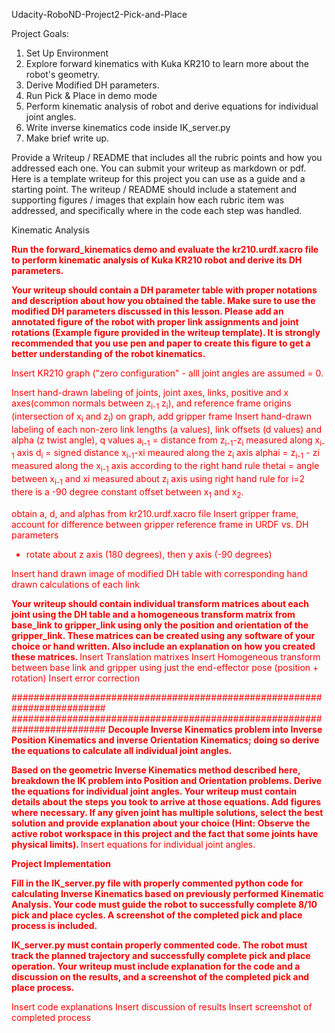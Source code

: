  Udacity-RoboND-Project2-Pick-and-Place

Project Goals:

 1. Set Up Environment
 2. Explore forward kinematics with Kuka KR210 to learn more about the robot's geometry.
 3. Derive Modified DH parameters.
 4. Run Pick & Place in demo mode
 5. Perform kinematic analysis of robot and derive equations for individual joint angles.
 6. Write inverse kinematics code inside IK_server.py
 7. Make brief write up.

Provide a Writeup / README that includes all the rubric points and how you addressed each one. You can submit your writeup as markdown or pdf. Here is a template writeup for this project you can use as a guide and a starting point.  The writeup / README should include a statement and supporting figures / images that explain how each rubric item was addressed, and specifically where in the code each step was handled. 

Kinematic Analysis

<font color="red">
<strong>
Run the forward_kinematics demo and evaluate the kr210.urdf.xacro file to perform kinematic analysis of Kuka KR210 robot and derive its DH parameters.

Your writeup should contain a DH parameter table with proper notations and description about how you obtained the table. Make sure to use the modified DH parameters discussed in this lesson. Please add an annotated figure of the robot with proper link assignments and joint rotations (Example figure provided in the writeup template). It is strongly recommended that you use pen and paper to create this figure to get a better understanding of the robot kinematics.
</strong>

Insert KR210 graph ("zero configuration" - alll joint angles are assumed = 0.


Insert hand-drawn labeling of joints, joint axes, links, positive and x axes(common normals between z<sub>i-1</sub> z<sub>i</sub>), and reference frame origins (intersection of x<sub>i</sub> and z<sub>i</sub>) on graph, add gripper frame
Insert hand-drawn labeling of each non-zero link lengths (a values), link offsets (d values) and alpha (z twist angle), q values
  a<sub>i-1</sub> = distance from z<sub>i-1</sub>-z<sub>i</sub> measured along x<sub>i-1</sub> axis
  d<sub>i</sub> = signed distance x<sub>i-1</sub>-xi meaured along the z<sub>i</sub> axis
  alphai = z<sub>i-1</sub> - zi measured along the x<sub>i-1</sub> axis according to the right hand rule
  thetai = angle between x<sub>i-1</sub> and xi measured about z<sub>i</sub> axis using right hand rule
    for i=2 there is a -90 degree constant offset between x<sub>1</sub> and x<sub>2</sub>.
    
  obtain a, d, and alphas from kr210.urdf.xacro file
Insert gripper frame, account for difference between gripper reference frame in URDF vs. DH parameters
 - rotate about z axis (180 degrees), then y axis (-90 degrees)

Insert hand drawn image of modified DH table with corresponding hand drawn calculations of each link

<strong>
Your writeup should contain individual transform matrices about each joint using the DH table and a homogeneous transform matrix from base_link to gripper_link using only the position and orientation of the gripper_link. These matrices can be created using any software of your choice or hand written. Also include an explanation on how you created these matrices.
 </strong>
Insert Translation matrixes
Insert Homogeneous transform between base link and gripper using just the end-effector pose (position + rotation)
Insert error correction

#########################################################################
#########################################################################
<strong>
Decouple Inverse Kinematics problem into Inverse Position Kinematics and inverse Orientation Kinematics; doing so derive the equations to calculate all individual joint angles.
 
Based on the geometric Inverse Kinematics method described here, breakdown the IK problem into Position and Orientation problems. Derive the equations for individual joint angles. Your writeup must contain details about the steps you took to arrive at those equations. Add figures where necessary. If any given joint has multiple solutions, select the best solution and provide explanation about your choice (Hint: Observe the active robot workspace in this project and the fact that some joints have physical limits).
</strong>
Insert equations for individual joint angles.

<strong>
Project Implementation
 
Fill in the IK_server.py file with properly commented python code for calculating Inverse Kinematics based on previously performed Kinematic Analysis. Your code must guide the robot to successfully complete 8/10 pick and place cycles. A screenshot of the completed pick and place process is included.
 
IK_server.py must contain properly commented code. The robot must track the planned trajectory and successfully complete pick and place operation. Your writeup must include explanation for the code and a discussion on the results, and a screenshot of the completed pick and place process.
</strong>

Insert code explanations
Insert discussion of results
Insert screenshot of completed process
